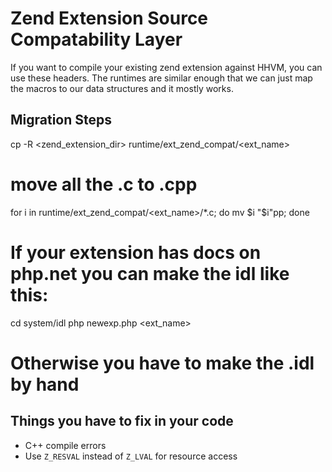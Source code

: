# Zend Extension Source Compatability Layer

If you want to compile your existing zend extension against HHVM, you can use 
these headers. The runtimes are similar enough that we can just map the macros 
to our data structures and it mostly works. 

## Migration Steps

  cp -R <zend_extension_dir> runtime/ext_zend_compat/<ext_name>
  
  # move all the .c to .cpp
  for i in runtime/ext_zend_compat/<ext_name>/*.c; do mv $i "$i"pp; done 

  # If your extension has docs on php.net you can make the idl like this:
  cd system/idl
  php newexp.php <ext_name>
  # Otherwise you have to make the .idl by hand

  <setup the build environment>

## Things you have to fix in your code

* C++ compile errors
* Use `Z_RESVAL` instead of `Z_LVAL` for resource access

